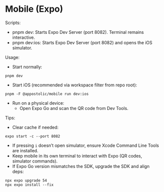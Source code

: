 # Mobile (Expo)

Scripts:

- pnpm dev: Starts Expo Dev Server (port 8082). Terminal remains interactive.
- pnpm dev:ios: Starts Expo Dev Server (port 8082) and opens the iOS simulator.

Usage:

- Start normally:

```
pnpm dev
```

- Start iOS (recommended via workspace filter from repo root):

```
pnpm -F @appostolic/mobile run dev:ios
```

- Run on a physical device:
  - Open Expo Go and scan the QR code from Dev Tools.

Tips:

- Clear cache if needed:

```
expo start -c --port 8082
```

- If pressing `i` doesn’t open simulator, ensure Xcode Command Line Tools are installed.
- Keep mobile in its own terminal to interact with Expo (QR codes, simulator commands).
- If Expo Go version mismatches the SDK, upgrade the SDK and align deps:

```
npx expo upgrade 54
npx expo install --fix
```
